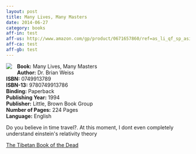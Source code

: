 ```yaml
---
layout: post
title: Many Lives, Many Masters
date: 2014-06-27
category: books
aff-in: test
aff-us: http://www.amazon.com/gp/product/0671657860/ref=as_li_qf_sp_asin_il_tl?ie=UTF8&camp=1789&creative=9325&creativeASIN=0671657860&linkCode=as2&tag=booiverea-20&linkId=XIT6B5JKV5N5AMDV
aff-ca: test
aff-gb: test
---
```


<img style="clear: right; float: left; margin-bottom: 1em; margin-right: 1em;" 
src="{{site.img-url}}/many-lives-many-masters-brian-weiss.jpg"/>
**Book:** Many Lives, Many Masters  
**Author:** Dr. Brian Weiss  
**ISBN:** 0749913789  
**ISBN-13:** 9780749913786  
**Binding:** Paperback  
**Publishing Year:** 1994  
**Publisher:** Little, Brown Book Group  
**Number of Pages:** 224 Pages  
**Language:** English  

Do you believe in time travel?. At this moment, I dont even completely understand einstein's relativity theory 

[The Tibetan Book of the Dead](http://www.amazon.com/gp/product/0143104942/ref=as_li_qf_sp_asin_il_tl?ie=UTF8&camp=1789&creative=9325&creativeASIN=0143104942&linkCode=as2&tag=booiverea-20&linkId=PJH742YHTQBKDMON)  
